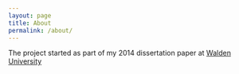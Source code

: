 ```yaml
---
layout: page
title: About
permalink: /about/
---
```


The project started as part of my 2014 dissertation paper at [Walden University](http://waldenu.edu)
 